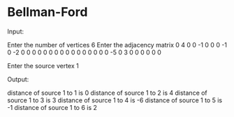 # Bellman-Ford 
Input: 

Enter the number of vertices
6
Enter the adjacency matrix
0 4 0 0 -1 0
0 0 -1 0 -2 0
0 0 0 0 0 0 
0 0 0 0 0 0
0 0 0 -5 0 3
0 0 0 0 0 0
 
Enter the source vertex
1

Output:

distance of source  1 to 1 is 0
distance of source  1 to 2 is 4
distance of source  1 to 3 is 3
distance of source  1 to 4 is -6
distance of source  1 to 5 is -1
distance of source  1 to 6 is 2
